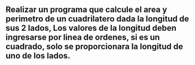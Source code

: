 ## Realizar un programa que calcule el area y perimetro de un cuadrilatero dada la longitud de sus 2 lados, Los valores de la longitud deben ingresarse por linea de ordenes, si es un cuadrado, solo se proporcionara la longitud de uno de los lados. ##